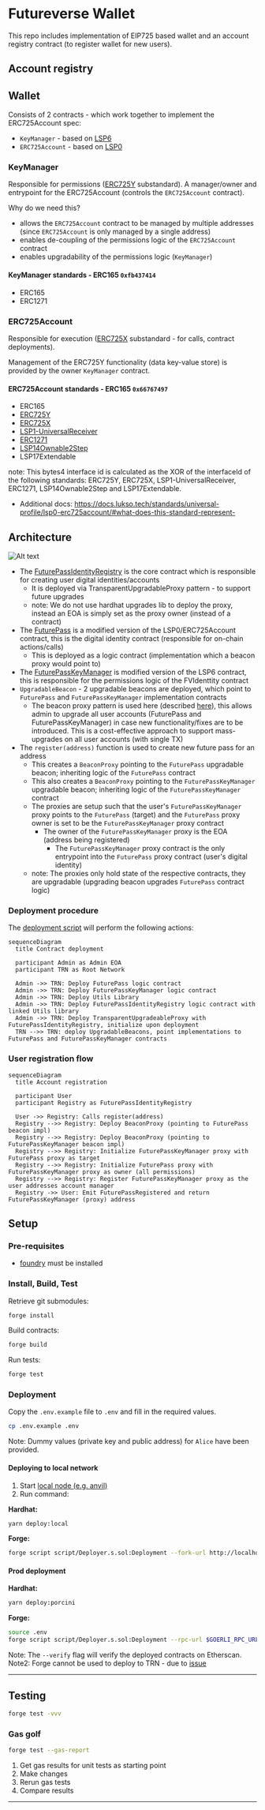 # Futureverse Wallet

This repo includes implementation of EIP725 based wallet and an account registry contract (to register wallet for new users).

## Account registry

## Wallet

Consists of 2 contracts - which work together to implement the ERC725Account spec:

- `KeyManager` - based on [LSP6](https://github.com/lukso-network/LIPs/blob/main/LSPs/LSP-6-KeyManager.md)
- `ERC725Account` - based on [LSP0](https://github.com/lukso-network/LIPs/blob/main/LSPs/LSP-0-ERC725Account.md)

### KeyManager

Responsible for permissions ([ERC725Y](https://github.com/ethereum/EIPs/blob/master/EIPS/eip-725.md#erc725y) substandard).
A manager/owner and entrypoint for the ERC725Account (controls the `ERC725Account` contract).

Why do we need this?

- allows the `ERC725Account` contract to be managed by multiple addresses (since `ERC725Account` is only managed by a single address)
- enables de-coupling of the permissions logic of the `ERC725Account` contract
- enables upgradability of the permissions logic (`KeyManager`)

#### KeyManager standards - ERC165 `0xfb437414`

- ERC165
- ERC1271

### ERC725Account

Responsible for execution ([ERC725X](https://github.com/ethereum/EIPs/blob/master/EIPS/eip-725.md#erc725x) substandard - for calls, contract deployments).

Management of the ERC725Y functionality (data key-value store) is provided by the owner `KeyManager` contract.

#### ERC725Account standards - ERC165 `0x66767497`

- ERC165
- [ERC725Y](https://docs.lukso.tech/standards/universal-profile/lsp0-erc725account/#erc725y---generic-key-value-store)
- [ERC725X](https://docs.lukso.tech/standards/universal-profile/lsp0-erc725account/#erc725x---generic-executor)
- [LSP1-UniversalReceiver](https://docs.lukso.tech/standards/universal-profile/lsp0-erc725account/#lsp1---universalreceiver)
- [ERC1271](https://docs.lukso.tech/standards/universal-profile/lsp0-erc725account/#erc1271)
- [LSP14Ownable2Step](https://docs.lukso.tech/standards/universal-profile/lsp0-erc725account/#erc1271)
- LSP17Extendable

note: This bytes4 interface id is calculated as the XOR of the interfaceId of the following standards: ERC725Y, ERC725X, LSP1-UniversalReceiver, ERC1271, LSP14Ownable2Step and LSP17Extendable.

- Additional docs: https://docs.lukso.tech/standards/universal-profile/lsp0-erc725account/#what-does-this-standard-represent-

## Architecture

![Alt text](./screenshots/architecture.svg)

- The [FuturePassIdentityRegistry](./src/FuturePassIdentityRegistry.sol) is the core contract which is responsible for creating user digital identities/accounts
  - It is deployed via TransparentUpgradableProxy pattern - to support future upgrades
  - note: We do not use hardhat upgrades lib to deploy the proxy, instead an EOA is simply set as the proxy owner (instead of a contract)
- The [FuturePass](./src/FuturePass.sol) is a modified version of the LSP0/ERC725Account contract, this is the digital identity contract (responsible for on-chain actions/calls)
  - This is deployed as a logic contract (implementation which a beacon proxy would point to)
- The [FuturePassKeyManager](./src/FuturePassKeyManager.sol) is modified version of the LSP6 contract, this is responsible for the permissions logic of the FVIdenttity contract
- `UpgradableBeacon` - 2 upgradable beacons are deployed, which point to `FuturePass` and `FuturePassKeyManager` implementation contracts
  - The beacon proxy pattern is used here (described [here](https://docs.openzeppelin.com/contracts/3.x/api/proxy)), this allows admin to upgrade all user accounts (FuturePass and FuturePassKeyManager) in case new functionality/fixes are to be introduced. This is a cost-effective approach to support mass-upgrades on all user accounts (with single TX)
- The `register(address)` function is used to create new future pass for an address
  - This creates a `BeaconProxy` pointing to the `FuturePass` upgradable beacon; inheriting logic of the `FuturePass` contract
  - This also creates a `BeaconProxy` pointing to the `FuturePassKeyManager` upgradable beacon; inheriting logic of the `FuturePassKeyManager` contract
  - The proxies are setup such that the user's `FuturePassKeyManager` proxy points to the `FuturePass` (target) and the `FuturePass` proxy owner is set to be the `FuturePassKeyManager` proxy contract
    - The owner of the `FuturePassKeyManager` proxy is the EOA (address being registered)
      - The `FuturePassKeyManager` proxy contract is the only entrypoint into the `FuturePass` proxy contract (user's digital identity)
  - note: The proxies only hold state of the respective contracts, they are upgradable (upgrading beacon upgrades `FuturePass` contract logic)

### Deployment procedure

The [deployment script](./script/deploy.ts) will perform the following actions:

```mermaid
sequenceDiagram
  title Contract deployment

  participant Admin as Admin EOA
  participant TRN as Root Network

  Admin ->> TRN: Deploy FuturePass logic contract
  Admin ->> TRN: Deploy FuturePassKeyManager logic contract
  Admin ->> TRN: Deploy Utils Library
  Admin ->> TRN: Deploy FuturePassIdentityRegistry logic contract with linked Utils library
  Admin ->> TRN: Deploy TransparentUpgradeableProxy with FuturePassIdentityRegistry, initialize upon deployment 
  TRN -->> TRN: deploy UpgradableBeacons, point implementations to FuturePass and FuturePassKeyManager contracts
```

### User registration flow

```mermaid
sequenceDiagram
  title Account registration

  participant User
  participant Registry as FuturePassIdentityRegistry

  User ->> Registry: Calls register(address)
  Registry -->> Registry: Deploy BeaconProxy (pointing to FuturePass beacon impl)
  Registry -->> Registry: Deploy BeaconProxy (pointing to FuturePassKeyManager beacon impl)
  Registry -->> Registry: Initialize FuturePassKeyManager proxy with FuturePass proxy as target
  Registry -->> Registry: Initialize FuturePass proxy with FuturePassKeyManager proxy as owner (all permissions)
  Registry -->> Registry: Register FuturePassKeyManager proxy as the user addresses account manager
  Registry ->> User: Emit FuturePassRegistered and return FuturePassKeyManager (proxy) address 
```

## Setup

### Pre-requisites

- [foundry](https://book.getfoundry.sh/getting-started/installation) must be installed

### Install, Build, Test

Retrieve git submodules:

```sh
forge install
```

Build contracts:

```sh
forge build
```

Run tests:

```sh
forge test
```

### Deployment

Copy the `.env.example` file to `.env`  and fill in the required values.

```sh
cp .env.example .env
```

Note: Dummy values (private key and public address) for `Alice` have been provided.

#### Deploying to local network

1. Start [local node (e.g. anvil)](https://book.getfoundry.sh/tutorials/solidity-scripting#deploying-locally)
2. Run command:

**Hardhat:**

```sh
yarn deploy:local
```

**Forge:**

```sh
forge script script/Deployer.s.sol:Deployment --fork-url http://localhost:8545 --broadcast
```

#### Prod deployment

**Hardhat:**

```sh
yarn deploy:porcini
```

**Forge:**

```sh
source .env
forge script script/Deployer.s.sol:Deployment --rpc-url $GOERLI_RPC_URL --broadcast --verify -vvvv
```

Note: The `--verify` flag will verify the deployed contracts on Etherscan.
Note2: Forge cannot be used to deploy to TRN - due to [issue](https://github.com/foundry-rs/foundry/issues/3868)

---

## Testing

```sh
forge test -vvv
```

### Gas golf

```sh
forge test --gas-report
```

1. Get gas results for unit tests as starting point
2. Make changes
3. Rerun gas tests
4. Compare results

---
